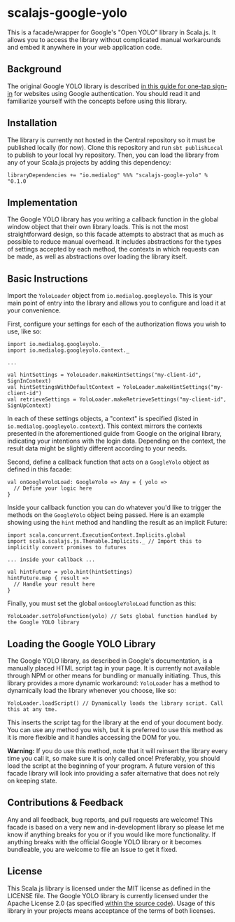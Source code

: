 # scalajs-google-yolo
This is a facade/wrapper for Google's "Open YOLO" library in Scala.js.
It allows you to access the library without complicated manual workarounds and embed it anywhere in your web application code.

## Background
The original Google YOLO library is described [in this guide for one-tap sign-in][1] for websites using Google authentication.
You should read it and familiarize yourself with the concepts before using this library.

## Installation
The library is currently not hosted in the Central repository so it must be published locally (for now).
Clone this repository and run `sbt publishLocal` to publish to your local Ivy repository.
Then, you can load the library from any of your Scala.js projects by adding this dependency:
```
libraryDependencies += "io.medialog" %%% "scalajs-google-yolo" % "0.1.0
```

## Implementation
The Google YOLO library has you writing a callback function in the global window object that their own library loads.
This is not the most straightforward design, so this facade attempts to abstract that as much as possible to reduce manual overhead.
It includes abstractions for the types of settings accepted by each method, the contexts in which requests can be made, as well as abstractions over loading the library itself.

## Basic Instructions
Import the `YoloLoader` object from `io.medialog.googleyolo`.
This is your main point of entry into the library and allows you to configure and load it at your convenience.

First, configure your settings for each of the authorization flows you wish to use, like so:
```
import io.medialog.googleyolo._
import io.medialog.googleyolo.context._

...

val hintSettings = YoloLoader.makeHintSettings("my-client-id", SignInContext)
val hintSettingsWithDefaultContext = YoloLoader.makeHintSettings("my-client-id")
val retrieveSettings = YoloLoader.makeRetrieveSettings("my-client-id", SignUpContext)
```

In each of these settings objects, a "context" is specified (listed in `io.medialog.googleyolo.context`).
This context mirrors the contexts presented in the aforementioned guide from Google on the original library, indicating your intentions with the login data.
Depending on the context, the result data might be slightly different according to your needs.

Second, define a callback function that acts on a `GoogleYolo` object as defined in this facade:
```
val onGoogleYoloLoad: GoogleYolo => Any = { yolo =>
  // Define your logic here
}
```

Inside your callback function you can do whatever you'd like to trigger the methods on the `GoogleYolo` object being passed.
Here is an example showing using the `hint` method and handling the result as an implicit Future:
```
import scala.concurrent.ExecutionContext.Implicits.global
import scala.scalajs.js.Thenable.Implicits._ // Import this to implicitly convert promises to futures

... inside your callback ...

val hintFuture = yolo.hint(hintSettings)
hintFuture.map { result =>
  // Handle your result here
}
```

Finally, you must set the global `onGoogleYoloLoad` function as this:
```
YoloLoader.setYoloFunction(yolo) // Sets global function handled by the Google YOLO library
```

## Loading the Google YOLO Library
The Google YOLO library, as described in Google's documentation, is a manually placed HTML script tag in your page.
It is currently not available through NPM or other means for bundling or manually initiating.
Thus, this library provides a more dynamic workaround: `YoloLoader` has a method to dynamically load the library whenever you choose, like so:
```
YoloLoader.loadScript() // Dynamically loads the library script. Call this at any tme.
```

This inserts the script tag for the library at the end of your document body.
You can use any method you wish, but it is preferred to use this method as it is more flexible and it handles accessing the DOM for you.

**Warning:** If you do use this method, note that it will reinsert the library every time you call it, so make sure it is only called once!
Preferably, you should load the script at the beginning of your program.
A future version of this facade library will look into providing a safer alternative that does not rely on keeping state.

## Contributions & Feedback
Any and all feedback, bug reports, and pull requests are welcome!
This facade is based on a very new and in-development library so please let me know if anything breaks for you or if you would like more functionality.
If anything breaks with the official Google YOLO library or it becomes bundleable, you are welcome to file an Issue to get it fixed.

## License
This Scala.js library is licensed under the MIT license as defined in the LICENSE file.
The Google YOLO library is currently licensed under the Apache License 2.0 (as specified [within the source code][2]).
Usage of this library in your projects means acceptance of the terms of both licenses.

[1]: https://developers.google.com/identity/one-tap/web/overview
[2]: https://smartlock.google.com/client